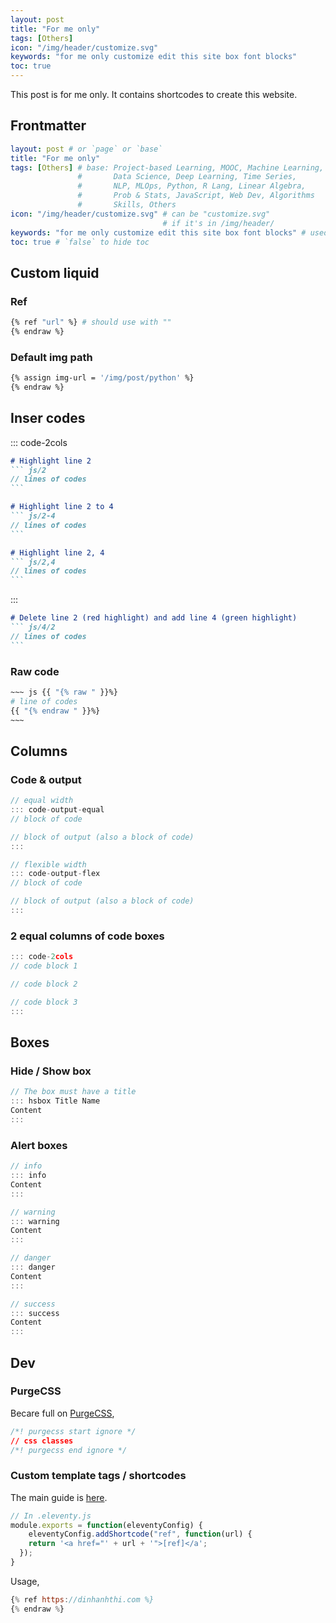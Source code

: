 ```yaml
---
layout: post
title: "For me only"
tags: [Others]
icon: "/img/header/customize.svg"
keywords: "for me only customize edit this site box font blocks"
toc: true
---
```


This post is for me only. It contains shortcodes to create this website.

## Frontmatter

``` yaml
layout: post # or `page` or `base`
title: "For me only"
tags: [Others] # base: Project-based Learning, MOOC, Machine Learning,
               #       Data Science, Deep Learning, Time Series,
               #       NLP, MLOps, Python, R Lang, Linear Algebra,
               #       Prob & Stats, JavaScript, Web Dev, Algorithms
               #       Skills, Others
icon: "/img/header/customize.svg" # can be "customize.svg"
                                  # if it's in /img/header/
keywords: "for me only customize edit this site box font blocks" # used for searching
toc: true # `false` to hide toc
```

## Custom liquid

### Ref

``` bash {% raw %}
{% ref "url" %} # should use with ""
{% endraw %}
```

### Default img path

``` bash {% raw %}
{% assign img-url = '/img/post/python' %}
{% endraw %}
```

## Inser codes

::: code-2cols
~~~ markdown
# Highlight line 2
``` js/2
// lines of codes
```
~~~

~~~ markdown
# Highlight line 2 to 4
``` js/2-4
// lines of codes
```
~~~

~~~ markdown
# Highlight line 2, 4
``` js/2,4
// lines of codes
```
~~~
:::

~~~ markdown
# Delete line 2 (red highlight) and add line 4 (green highlight)
``` js/4/2
// lines of codes
```
~~~

### Raw code


``` bash
~~~ js {{ "{% raw " }}%}
# line of codes
{{ "{% endraw " }}%}
~~~
```

## Columns

### Code & output

<div class="code-2cols">

``` js
// equal width
::: code-output-equal
// block of code

// block of output (also a block of code)
:::
```

``` js
// flexible width
::: code-output-flex
// block of code

// block of output (also a block of code)
:::
```
</div>

### 2 equal columns of code boxes

``` js
::: code-2cols
// code block 1

// code block 2

// code block 3
:::
```

## Boxes

### Hide / Show box

``` js
// The box must have a title
::: hsbox Title Name
Content
:::
```

### Alert boxes

<div class="code-2cols">

``` js
// info
::: info
Content
:::
```

``` js
// warning
::: warning
Content
:::
```

``` js
// danger
::: danger
Content
:::
```

``` js
// success
::: success
Content
:::
```
</div>

## Dev

### PurgeCSS

Becare full on [PurgeCSS](https://purgecss.com/),

``` css
/*! purgecss start ignore */
// css classes
/*! purgecss end ignore */
```

### Custom template tags / shortcodes

The main guide is [here](https://www.11ty.dev/docs/shortcodes/).

``` js
// In .eleventy.js
module.exports = function(eleventyConfig) {
	eleventyConfig.addShortcode("ref", function(url) {
    return '<a href="' + url + '">[ref]</a';
  });
}
```

Usage,

``` js {% raw %}
{% ref https://dinhanhthi.com %}
{% endraw %}
```